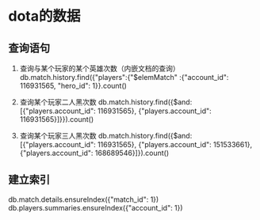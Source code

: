 # dota的数据

## 查询语句

1. 查询与某个玩家的某个英雄次数（内嵌文档的查询）
db.match.history.find({"players":{"$elemMatch" :{"account_id": 116931565, "hero_id": 1}}.count()

2. 查询某个玩家二人黑次数
db.match.history.find({$and: [{"players.account_id": 116931565}, {"players.account_id": 116931565}]}}).count()

3. 查询某个玩家三人黑次数
db.match.history.find({$and: [{"players.account_id": 116931565}, {"players.account_id": 151533661}, {"players.account_id": 168689546}]}).count()

## 建立索引

db.match.details.ensureIndex({"match_id": 1})
db.players.summaries.ensureIndex({"account_id": 1})
